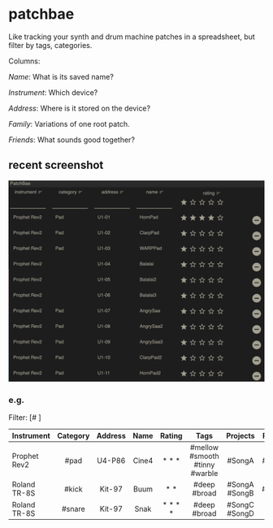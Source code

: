 # patchbae
Like tracking your synth and drum machine patches in a spreadsheet, but filter by tags, categories.

Columns:

_Name_: What is its saved name?

_Instrument_: Which device?

_Address_: Where is it stored on the device?

_Family_: Variations of one root patch.

_Friends_: What sounds good together?

## recent screenshot

![an image examplar](./examples/proofofconcept1.jpg)

### e.g.
Filter: [#     ]

Instrument | Category | Address | Name | Rating | Tags | Projects | Family | Friends|
|-|:-:|:-:|:-:|:-:|:-:|:-:|:-:|:-:|
| Prophet Rev2 | #pad | U4-P86 | Cine4 | * * * | #mellow #smooth #tinny #warble | #SongA | #Buum | # |
| Roland TR-8S | #kick | Kit-97 | Buum | * * | #deep #broad | #SongA #SongB | #Cine4 | #Snak |
| Roland TR-8S | #snare | Kit-97 | Snak | * * * * | #deep #broad | #SongC #SongD | # | #Buum |
